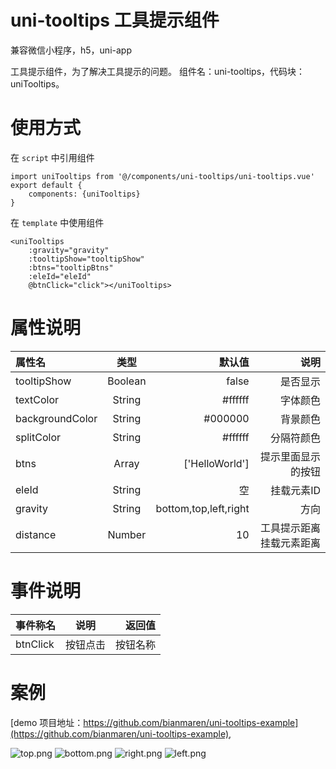 # uni-tooltips 工具提示组件
兼容微信小程序，h5，uni-app

工具提示组件，为了解决工具提示的问题。
组件名：uni-tooltips，代码块： uniTooltips。

# 使用方式
在 `script`  中引用组件

```
import uniTooltips from '@/components/uni-tooltips/uni-tooltips.vue'
export default {
    components: {uniTooltips}
}
```

在 `template` 中使用组件

```
<uniTooltips
    :gravity="gravity"
    :tooltipShow="tooltipShow"
    :btns="tooltipBtns"
    :eleId="eleId"
    @btnClick="click"></uniTooltips>
```

# 属性说明

|属性名|类型|默认值|说明|
|:---|:---:|---:|---:|
|tooltipShow|Boolean|false|是否显示|
|textColor|String|#ffffff|字体颜色|
|backgroundColor|String|#000000|背景颜色|
|splitColor|String|#ffffff|分隔符颜色|
|btns|Array|['HelloWorld']|提示里面显示的按钮|
|eleId|String|空|挂载元素ID|
|gravity|String|bottom,top,left,right|方向|
|distance|Number|10|工具提示距离挂载元素距离|

# 事件说明

|事件称名|说明|返回值|
|:---|:---:|---:|   
|btnClick|按钮点击|按钮名称|

# 案例

[demo 项目地址：https://github.com/bianmaren/uni-tooltips-example](https://github.com/bianmaren/uni-tooltips-example),

![top.png](https://file.jxyunge.com/Phwj5JhE4YWb6PNt8d6Z_1580875496947.png)
![bottom.png](https://file.jxyunge.com/sp76SRBdbwybZZmRGsKz_1580875496888.png)
![right.png](https://file.jxyunge.com/P3exJsHQfGiDmQDdQRzW_1580875491550.png)
![left.png](https://file.jxyunge.com/P2iB7sSHW7hczXrdMZYA_1580875496804.png)